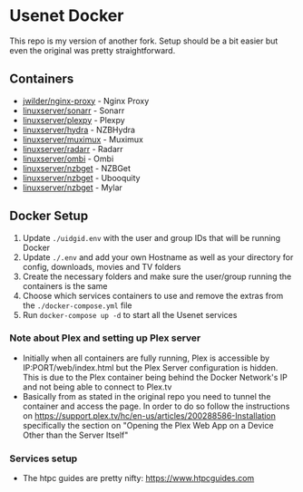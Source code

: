 # Usenet Docker

This repo is my version of another fork. Setup should be a bit easier but even the original was pretty straightforward.

## Containers

* [jwilder/nginx-proxy](https://github.com/jwilder/nginx-proxy) - Nginx Proxy 
* [linuxserver/sonarr](https://github.com/linuxserver/docker-sonarr) - Sonarr 
* [linuxserver/plexpy](https://github.com/linuxserver/docker-plexpy) - Plexpy 
* [linuxserver/hydra](https://github.com/linuxserver/docker-hydra) - NZBHydra 
* [linuxserver/muximux](https://github.com/linuxserver/docker-muximux) - Muximux 
* [linuxserver/radarr](https://github.com/linuxserver/docker-radarr) - Radarr 
* [linuxserver/ombi](https://github.com/linuxserver/docker-ombi) - Ombi 
* [linuxserver/nzbget](https://github.com/linuxserver/docker-nzbget) - NZBGet 
* [linuxserver/nzbget](https://github.com/linuxserver/docker-ubooquity) - Ubooquity
* [linuxserver/nzbget](https://github.com/linuxserver/docker-mylar) - Mylar


## Docker Setup
1. Update `./uidgid.env` with the user and group IDs that will be running Docker
2. Update `./.env` and add your own Hostname as well as your directory for config, downloads, movies and TV folders
3. Create the necessary folders and make sure the user/group running the containers is the same
3. Choose which services containers to use and remove the extras from the `./docker-compose.yml` file
4. Run `docker-compose up -d` to start all the Usenet services

### Note about Plex and setting up Plex server
* Initially when all containers are fully running, Plex is accessible by IP:PORT/web/index.html but the Plex Server configuration is hidden.  This is due to the Plex container being behind the Docker Network's IP and not being able to connect to Plex.tv
* Basically from as stated in the original repo you need to tunnel the container and access the page. In order to do so follow the instructions on https://support.plex.tv/hc/en-us/articles/200288586-Installation specifically the section on "Opening the Plex Web App on a Device Other than the Server Itself"

### Services setup
* The htpc guides are pretty nifty: https://www.htpcguides.com
